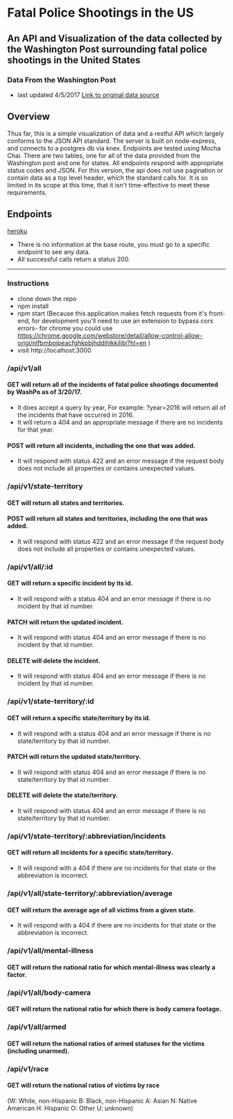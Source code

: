 # Fatal Police Shootings in the US

## An API and Visualization of the data collected by the Washington Post surrounding fatal police shootings in the United States

### Data From the Washington Post
* last updated 4/5/2017
[Link to original data source](https://github.com/washingtonpost/data-police-shootings)

## Overview
Thus far, this is a simple visualization of data and a restful API which largely conforms to the JSON API standard. The server is built on node-express, and connects to a postgres db via knex. Endpoints are tested using Mocha Chai.  There are two tables, one for all of the data provided from the Washington post and one for states.  All endpoints respond with appropriate status codes and JSON.  For this version, the api does not use pagination or contain data as a top level header, which the standard calls for.  It is so limited in its scope at this time, that it isn't time-effective to meet these requirements.

## Endpoints
[heroku](https://fatal-police-shootings.herokuapp.com/)
* There is no information at the base route, you must go to a specific endpoint to see any data.
* All successful calls return a status 200.

*****

### Instructions
* clone down the repo
* npm install
* npm start
(Because this application makes fetch requests from it's front-end, for development you'll need to use an extension to bypass cors errors- for chrome you could use
https://chrome.google.com/webstore/detail/allow-control-allow-origi/nlfbmbojpeacfghkpbjhddihlkkiljbi?hl=en
)
* visit http://localhost:3000

### /api/v1/all

#### GET will return all of the incidents of fatal police shootings documented by WashPo as of 3/20/17.
* It does accept a query by year, For example: ?year=2016 will return all of the incidents that have occurred in 2016.
* It will return a 404 and an appropriate message if there are no incidents for that year.


#### POST will return all incidents, including the one that was added.

* It will respond with status 422 and an error message if the request body does not include all properties or contains unexpected values.

### /api/v1/state-territory

#### GET will return all states and territories.

#### POST will return all states and territories, including the one that was added.

* It will respond with status 422 and an error message if the request body does not include all properties or contains unexpected values.

### /api/v1/all/:id

#### GET will return a specific incident by its id.

* It will respond with a status 404 and an error message if there is no incident by that id number.

#### PATCH will return the updated incident.

* It will respond with status 404 and an error message if there is no incident by that id number.

#### DELETE will delete the incident.

* It will respond with status 404 and an error message if there is no incident by that id number.

### /api/v1/state-territory/:id

#### GET will return a specific state/territory by its id.

* It will respond with a status 404 and an error message if there is no state/territory by that id number.

#### PATCH will return the updated state/territory.

* It will respond with status 404 and an error message if there is no state/territory by that id number.

#### DELETE will delete the state/territory.

* It will respond with status 404 and an error message if there is no state/territory by that id number.

### /api/v1/state-territory/:abbreviation/incidents

#### GET will return all incidents for a specific state/territory.

* It will respond with a 404 if there are no incidents for that state or the abbreviation is incorrect.  

### /api/v1/all/state-territory/:abbreviation/average

#### GET will return the average age of all victims from a given state.

* It will respond with a 404 if there are no incidents for that state or the abbreviation is incorrect.  

### /api/v1/all/mental-illness

#### GET will return the national ratio for which mental-illness was clearly a factor.

### /api/v1/all/body-camera

#### GET will return the national ratio for which there is body camera footage.

### /api/v1/all/armed

#### GET will return the national ratios of armed statuses for the victims (including unarmed).

### /api/v1/race

#### GET will return the national ratios of victims by race
(W: White, non-Hispanic
B: Black, non-Hispanic
A: Asian
N: Native American
H: Hispanic
O: Other
U: unknown)

